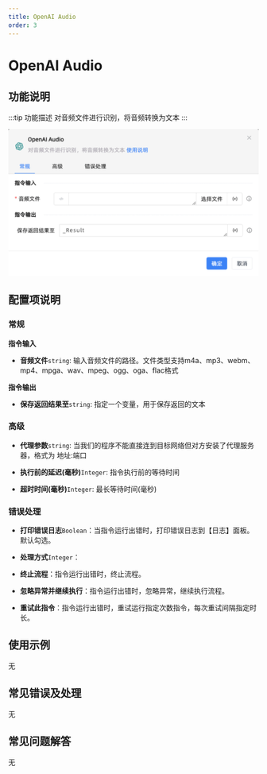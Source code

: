 ```yaml
---
title: OpenAI Audio
order: 3
---
```


# OpenAI Audio

## 功能说明

:::tip 功能描述
对音频文件进行识别，将音频转换为文本
:::

![OpenAIAudio](../../../../assets/OpenAI%20Audio_command.png)

## 配置项说明

### 常规

**指令输入**

- **音频文件**`string`: 输入音频文件的路径。文件类型支持m4a、mp3、webm、mp4、mpga、wav、mpeg、ogg、oga、flac格式


**指令输出**

- **保存返回结果至**`string`: 指定一个变量，用于保存返回的文本

### 高级

- **代理参数**`string`: 当我们的程序不能直接连到目标网络但对方安装了代理服务器，格式为 地址:端口

- **执行前的延迟(毫秒)**`Integer`: 指令执行前的等待时间

- **超时时间(毫秒)**`Integer`: 最长等待时间(毫秒)

### 错误处理

- **打印错误日志**`Boolean`：当指令运行出错时，打印错误日志到【日志】面板。默认勾选。

- **处理方式**`Integer`：

 - **终止流程**：指令运行出错时，终止流程。

 - **忽略异常并继续执行**：指令运行出错时，忽略异常，继续执行流程。

 - **重试此指令**：指令运行出错时，重试运行指定次数指令，每次重试间隔指定时长。

## 使用示例
无

## 常见错误及处理

无

## 常见问题解答

无

